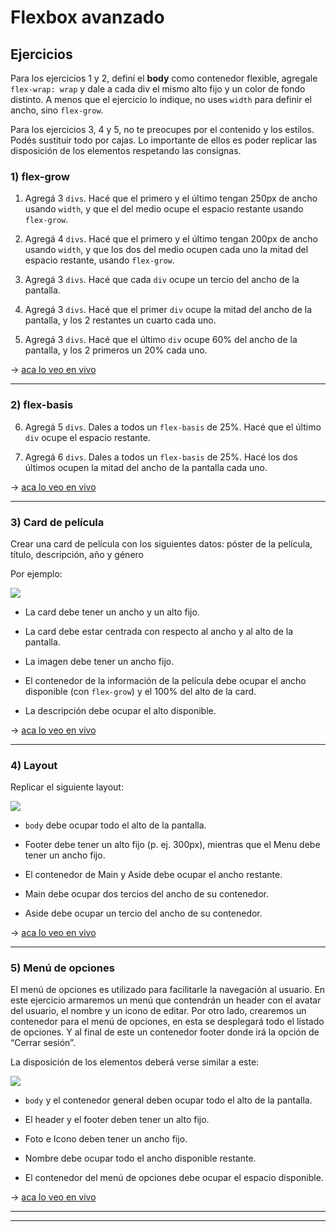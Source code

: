 # Flexbox avanzado

## Ejercicios

Para los ejercicios 1 y 2, definí el **body** como contenedor flexible, agregale `flex-wrap: wrap` y dale a cada div el mismo alto fijo y un color de fondo distinto. A menos que el ejercicio lo indique, no uses `width` para definir el ancho, sino `flex-grow`.  

Para los ejercicios 3, 4 y 5, no te preocupes por el contenido y los estilos. Podés sustituir todo por cajas. Lo importante de ellos es poder replicar las disposición de los elementos respetando las consignas.

### 1) flex-grow

1. Agregá 3 `divs`. Hacé que el primero y el último tengan 250px de ancho usando `width`, y que el del medio ocupe el espacio restante usando `flex-grow`.

2. Agregá 4 `divs`. Hacé que el primero y el último tengan 200px de ancho usando `width`, y que los dos del medio ocupen cada uno la mitad del espacio restante, usando `flex-grow`.

3. Agregá 3 `divs`. Hacé que cada `div` ocupe un tercio del ancho de la pantalla.

4. Agregá 3 `divs`. Hacé que el primer `div` ocupe la mitad del ancho de la pantalla, y los 2 restantes un cuarto cada uno.

5. Agregá 3 `divs`. Hacé que el último `div` ocupe 60% del ancho de la pantalla, y los 2 primeros un 20% cada uno.

-> [aca lo veo en vivo](https://eugenia1984.github.io/ada-introduccion-frontend/clase05/flex-grow.html)

---

### 2) flex-basis

6. Agregá 5 `divs`. Dales a todos un `flex-basis` de 25%. Hacé que el último `div` ocupe el espacio restante.

7. Agregá 6 `divs`. Dales a todos un `flex-basis` de 25%. Hacé los dos últimos ocupen la mitad del ancho de la pantalla cada uno.

-> [aca lo veo en vivo](https://eugenia1984.github.io/ada-introduccion-frontend/clase05/flex-basis.html)

---

### 3) Card de película

Crear una card de película con los siguientes datos: póster de la película, título, descripción, año y género

Por ejemplo:

![](https://i.ibb.co/z6hKMWp/Screen-Shot-2020-08-28-at-17-10-56.png)

- La card debe tener un ancho y un alto fijo.

- La card debe estar centrada con respecto al ancho y al alto de la pantalla.

- La imagen debe tener un ancho fijo.

- El contenedor de la información de la película debe ocupar el ancho disponible (con `flex-grow`) y el 100% del alto de la card.

- La descripción debe ocupar el alto disponible.

-> [aca lo veo en vivo](https://eugenia1984.github.io/ada-introduccion-frontend/clase05/card-de-pelicula.html)

---

### 4) Layout

Replicar el siguiente layout:

![](https://i.ibb.co/0f0dzc8/Screen-Shot-2020-08-28-at-17-03-28.png)

- `body` debe ocupar todo el alto de la pantalla.

- Footer debe tener un alto fijo (p. ej. 300px), mientras que el  Menu debe tener un ancho fijo.

- El contenedor de Main y Aside debe ocupar el ancho restante.

- Main debe ocupar dos tercios del ancho de su contenedor.

- Aside debe ocupar un tercio del ancho de su contenedor.

-> [aca lo veo en vivo](https://eugenia1984.github.io/ada-introduccion-frontend/clase05/layoout.html)

---

### 5) Menú de opciones

El menú de opciones es utilizado para facilitarle la navegación al usuario. En este ejercicio armaremos un menú que contendrán un header con el avatar del usuario, el nombre y un icono de editar. Por otro lado, crearemos un contenedor para el menú de opciones, en esta se desplegará todo el listado de opciones. Y al final de este un contenedor footer donde irá la opción de “Cerrar sesión”.

La disposición de los elementos deberá verse similar a este:

![](https://i.ibb.co/y89xx8K/Screen-Shot-2020-08-28-at-17-40-59.png)

- `body` y el contenedor general deben ocupar todo el alto de la pantalla.

- El header y el footer deben tener un alto fijo. 

- Foto e Icono deben tener un ancho fijo.

- Nombre debe ocupar todo el ancho disponible restante.

- El contenedor del menú de opciones debe ocupar el espacio disponible.

-> [aca lo veo en vivo](https://eugenia1984.github.io/ada-introduccion-frontend/clase05/https://eugenia1984.github.io/ada-introduccion-frontend/clase05/menu-de-opciones.html)

---
---
